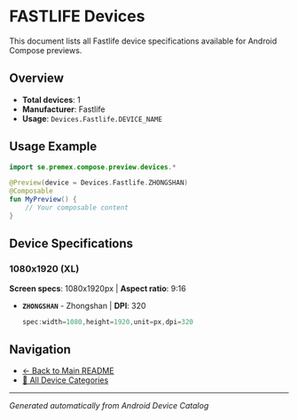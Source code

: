 # FASTLIFE Devices

This document lists all Fastlife device specifications available for Android Compose previews.

## Overview

- **Total devices**: 1
- **Manufacturer**: Fastlife
- **Usage**: `Devices.Fastlife.DEVICE_NAME`

## Usage Example

```kotlin
import se.premex.compose.preview.devices.*

@Preview(device = Devices.Fastlife.ZHONGSHAN)
@Composable
fun MyPreview() {
    // Your composable content
}
```

## Device Specifications

### 1080x1920 (XL)

**Screen specs**: 1080x1920px | **Aspect ratio**: 9:16

- **`ZHONGSHAN`** - Zhongshan | **DPI**: 320
  ```kotlin
  spec:width=1080,height=1920,unit=px,dpi=320
  ```

## Navigation

- [← Back to Main README](../../README.md)
- [📱 All Device Categories](../README.md)

---
*Generated automatically from Android Device Catalog*

